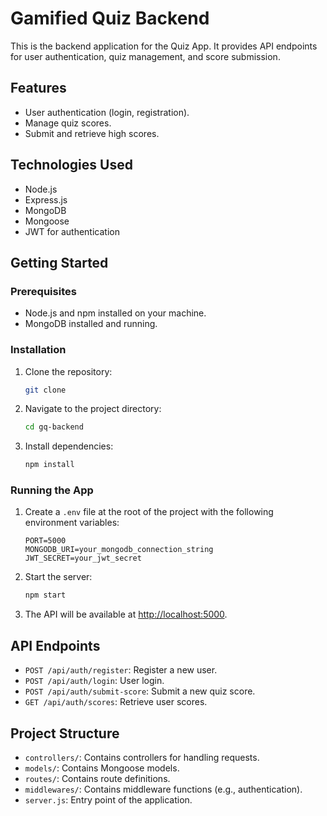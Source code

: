 # Gamified Quiz Backend

This is the backend application for the Quiz App. It provides API endpoints for user authentication, quiz management, and score submission.

## Features

- User authentication (login, registration).
- Manage quiz scores.
- Submit and retrieve high scores.

## Technologies Used

- Node.js
- Express.js
- MongoDB
- Mongoose
- JWT for authentication

## Getting Started

### Prerequisites

- Node.js and npm installed on your machine.
- MongoDB installed and running.

### Installation

1. Clone the repository:
    ```sh
    git clone 
    ```
2. Navigate to the project directory:
    ```sh
    cd gq-backend
    ```
3. Install dependencies:
    ```sh
    npm install
    ```

### Running the App

1. Create a `.env` file at the root of the project with the following environment variables:
    ```
    PORT=5000
    MONGODB_URI=your_mongodb_connection_string
    JWT_SECRET=your_jwt_secret
    ```
2. Start the server:
    ```sh
    npm start
    ```
3. The API will be available at [http://localhost:5000](http://localhost:5000).

## API Endpoints

- `POST /api/auth/register`: Register a new user.
- `POST /api/auth/login`: User login.
- `POST /api/auth/submit-score`: Submit a new quiz score.
- `GET /api/auth/scores`: Retrieve user scores.

## Project Structure

- `controllers/`: Contains controllers for handling requests.
- `models/`: Contains Mongoose models.
- `routes/`: Contains route definitions.
- `middlewares/`: Contains middleware functions (e.g., authentication).
- `server.js`: Entry point of the application.
